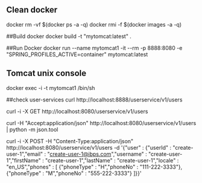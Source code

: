 ## Clean docker
docker rm -vf $(docker ps -a -q)
docker rmi -f $(docker images -a -q)

##Build docker
docker build -t "mytomcat:latest" .

##Run Docker
docker run --name mytomcat1 -it --rm -p 8888:8080 -e \"SPRING_PROFILES_ACTIVE=container\" mytomcat:latest

## Tomcat unix console

docker exec -i -t mytomcat1 /bin/sh

##check user-services
curl http://localhost:8888/userservice/v1/users

curl -i -X GET http://localhost:8080/userservice/v1/users

curl -H "Accept:application/json" http://localhost:8080/userservice/v1/users | python -m json.tool

curl -i -X POST -H "Content-Type:application/json" http://localhost:8080/userservice/v1/users -d '{"user" : {"userId" : "create-user-1","email" : "create-user-1@ibps.com","username" : "create-user-1","firstName" : "create-user-1","lastName" : "create-user-1","locale" : "en_US","phones" : [ {"phoneType" : "H","phoneNo" : "111-222-3333"}, {"phoneType" : "M","phoneNo" : "555-222-3333"} ]}}'

